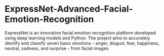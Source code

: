 # ExpressNet-Advanced-Facial-Emotion-Recognition
ExpressNet is an innovative facial emotion recognition platform developed using deep learning models and Python. The project aims to accurately identify and classify seven basic emotions - anger, disgust, fear, happiness, neutral, sadness, and surprise - from facial images.
